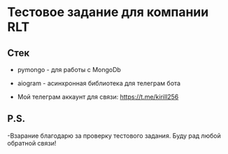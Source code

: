 # Тестовое задание для компании RLT

## Стек
- pymongo - для работы с MongoDb
- aiogram - асинхронная библиотека для телеграм бота

- Мой телеграм аккаунт для связи: https://t.me/kirill256

## P.S. 
-Взарание благодарю за проверку тестового задания. Буду рад любой обратной связи!

